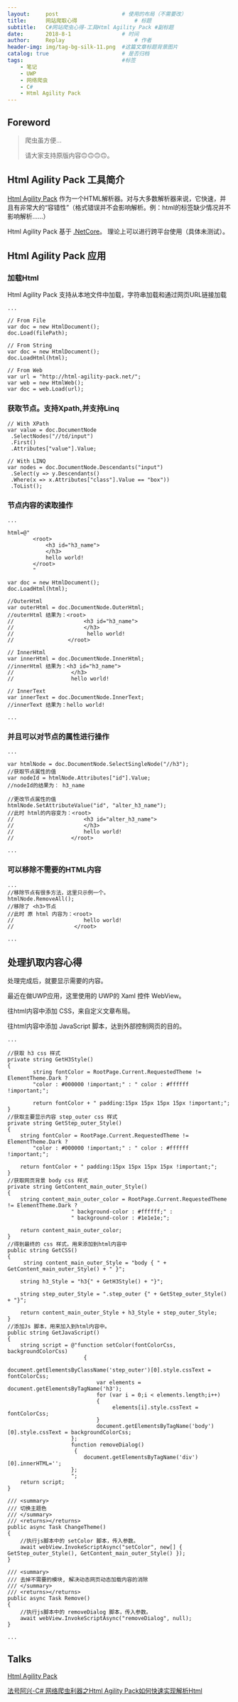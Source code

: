 ```yaml
---
layout:     post   				    # 使用的布局（不需要改）
title:      网站爬取心得  				# 标题 
subtitle:   C#网站爬虫心得-工具Html Agility Pack #副标题
date:       2018-8-1				# 时间
author:     Replay 						# 作者
header-img: img/tag-bg-silk-11.png 	#这篇文章标题背景图片
catalog: true 						# 是否归档
tags:								#标签
    - 笔记
    - UWP
    - 网络爬虫
    - C#
    - Html Agility Pack
---
```


## Foreword
> 爬虫虽方便...
> 
> 请大家支持原版内容🙃🙃🙃🙃。

## Html Agility Pack 工具简介

[Html Agility Pack](http://html-agility-pack.net/) 作为一个HTML解析器。对与大多数解析器来说，它快速，并且有非常大的“容错性”（格式错误并不会影响解析。例：html的标签缺少情况并不影响解析......）

Html Agility Pack 基于 [.NetCore](https://www.microsoft.com/net/download)。 理论上可以进行跨平台使用（具体未测试）。

## Html Agility Pack 应用

### 加载Html

Html Agility Pack 支持从本地文件中加载，字符串加载和通过网页URL链接加载

```CSharp
...

// From File
var doc = new HtmlDocument();
doc.Load(filePath);

// From String
var doc = new HtmlDocument();
doc.LoadHtml(html);

// From Web
var url = "http://html-agility-pack.net/";
var web = new HtmlWeb();
var doc = web.Load(url);
```

### 获取节点。支持Xpath,并支持Linq

```CSharp
// With XPath 
var value = doc.DocumentNode
 .SelectNodes("//td/input")
 .First()
 .Attributes["value"].Value;
 
// With LINQ 
var nodes = doc.DocumentNode.Descendants("input")
 .Select(y => y.Descendants()
 .Where(x => x.Attributes["class"].Value == "box"))
 .ToList();

```

### 节点内容的读取操作
```CSharp
...

html=@"
        <root>
            <h3 id="h3_name">
            </h3>
            hello world!
        </root>
        "

var doc = new HtmlDocument();
doc.LoadHtml(html);

//OuterHtml 
var outerHtml = doc.DocumentNode.OuterHtml;
//outerHtml 结果为：<root>
//                      <h3 id="h3_name">
//                      </h3>
//                       hello world!
//                 </root>

// InnerHtml  
var innerHtml = doc.DocumentNode.InnerHtml;
//innerHtml 结果为：<h3 id="h3_name">
//                  </h3>
//                  hello world!

// InnerText 
var innerText = doc.DocumentNode.InnerText;
//innerText 结果为：hello world!

...
```

### 并且可以对节点的属性进行操作
```CSharp
...

var htmlNode = doc.DocumentNode.SelectSingleNode("//h3");
//获取节点属性的值
var nodeId = htmlNode.Attributes["id"].Value;
//nodeId的结果为： h3_name

//更改节点属性的值
htmlNode.SetAttributeValue("id", "alter_h3_name");
//此时 html的内容变为：<root>
//                      <h3 id="alter_h3_name">
//                      </h3>
//                      hello world!
//                  </root>

...
```

### 可以移除不需要的HTML内容

```CSharp
...
//移除节点有很多方法，这里只示例一个。
htmlNode.RemoveAll(); 
//移除了 <h3>节点
//此时 原 html 内容为：<root>
//                      hello world!
//                   </root>

...
```

## 处理扒取内容心得

处理完成后，就要显示需要的内容。

最近在做UWP应用，这里使用的 UWP的 Xaml 控件 WebView。

往html内容中添加 CSS，来自定义文章布局。

往html内容中添加 JavaScript 脚本，达到外部控制网页的目的。

```CSharp
...

//获取 h3 css 样式
private string GetH3Style()
{
        string fontColor = RootPage.Current.RequestedTheme != ElementTheme.Dark ?
        "color : #000000 !important;" : " color : #ffffff !important;";

        return fontColor + " padding:15px 15px 15px 15px !important;";
}
//获取主要显示内容 step_outer css 样式
private string GetStep_outer_Style()
{
    string fontColor = RootPage.Current.RequestedTheme != ElementTheme.Dark ?
        "color : #000000 !important;" : " color : #ffffff !important;";

    return fontColor + " padding:15px 15px 15px 15px !important;";
}
//获取网页背景 body css 样式
private string GetContent_main_outer_Style()
{
    string content_main_outer_color = RootPage.Current.RequestedTheme != ElementTheme.Dark ?
                    " background-color : #ffffff;" :
                    " background-color : #1e1e1e;";

    return content_main_outer_color;
}
//得到最终的 css 样式，用来添加到html内容中
public string GetCSS()
{
     string content_main_outer_Style = "body { " + GetContent_main_outer_Style() + " }";

    string h3_Style = "h3{" + GetH3Style() + "}";

    string step_outer_Style = ".step_outer {" + GetStep_outer_Style() + "}";

    return content_main_outer_Style + h3_Style + step_outer_Style;
}
//添加Js 脚本，用来加入到html内容中。
public string GetJavaScript()
{
    string script = @"function setColor(fontColorCss, backgroundColorCss) 
                        {                       
                            document.getElementsByClassName('step_outer')[0].style.cssText = fontColorCss;
                            var elements = document.getElementsByTagName('h3');
                            for (var i = 0;i < elements.length;i++)
		                    {
			                     elements[i].style.cssText = fontColorCss;
		                    }
                            document.getElementsByTagName('body')[0].style.cssText = backgroundColorCss;
                    }; 
                    function removeDialog()
                     {
                        document.getElementsByTagName('div')[0].innerHTML='';
                    };
                    ";
    return script;
}

/// <summary>
/// 切换主题色
/// </summary>
/// <returns></returns>
public async Task ChangeTheme()
{
    //执行js脚本中的 setColor 脚本，传入参数。
    await webView.InvokeScriptAsync("setColor", new[] { GetStep_outer_Style(), GetContent_main_outer_Style() });
}

/// <summary>
/// 去掉不需要的模块, 解决动态网页动态加载内容的消除
/// </summary>
/// <returns></returns>
public async Task Remove()
{
    //执行js脚本中的 removeDialog 脚本，传入参数。
    await webView.InvokeScriptAsync("removeDialog", null);
}

...
```

## Talks

[Html Agility Pack](http://html-agility-pack.net/)

[法号阿兴-C# 网络爬虫利器之Html Agility Pack如何快速实现解析Html](https://www.cnblogs.com/xuliangxing/p/8004403.html)